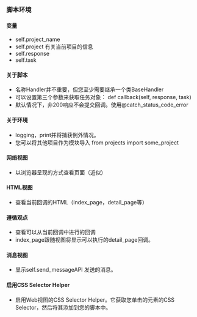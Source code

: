 ### 脚本环境
#### 变量
* self.project_name
* self.project 有关当前项目的信息
* self.response
* self.task
#### 关于脚本
* 名称Handler并不重要，但您至少需要继承一个类BaseHandler
* 可以设置第三个参数来获取任务对象： def callback(self, response, task)
* 默认情况下，非200响应不会提交回调。使用@catch_status_code_error
#### 关于环境
* logging，print并将捕获例外情况。
* 您可以将其他项目作为模块导入 from projects import some_project
#### 网络视图
* 以浏览器呈现的方式查看页面（近似）
#### HTML视图
* 查看当前回调的HTML（index_page，detail_page等）
#### 遵循观点
* 查看可以从当前回调中进行的回调
* index_page跟随视图将显示可以执行的detail_page回调。
#### 消息视图
* 显示self.send_messageAPI 发送的消息。
#### 启用CSS Selector Helper
* 启用Web视图的CSS Selector Helper。它获取您单击的元素的CSS Selector，然后将其添加到您的脚本中。